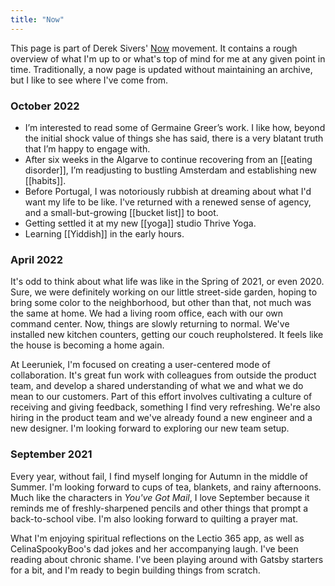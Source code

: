 ```yaml
---
title: "Now"
---
```

This page is part of Derek Sivers' [Now](https://nownownow.com/about) movement. It contains a rough overview of what I'm up to or what's top of mind for me at any given point in time. Traditionally, a now page is updated without maintaining an archive, but I like to see where I've come from.

### October 2022
- I’m interested to read some of Germaine Greer’s work. I like how, beyond the initial shock value of things she has said, there is a very blatant truth that I’m happy to engage with. 
- After six weeks in the Algarve to continue recovering from an [[eating disorder]], I’m readjusting to bustling Amsterdam and establishing new [[habits]].
- Before Portugal, I was notoriously rubbish at dreaming about what I'd want my life to be like. I've returned with a renewed sense of agency, and a small-but-growing [[bucket list]] to boot.
- Getting settled it at my new [[yoga]] studio Thrive Yoga.
- Learning [[Yiddish]] in the early hours.

### April 2022
It's odd to think about what life was like in the Spring of 2021, or even 2020. Sure, we were definitely working on our little street-side garden, hoping to bring some color to the neighborhood, but other than that, not much was the same at home. We had a living room office, each with our own command center. Now, things are slowly returning to normal. We've installed new kitchen counters, getting our couch reupholstered. It feels like the house is becoming a home again.

At Leeruniek, I'm focused on creating a user-centered mode of collaboration. It's great fun work with colleagues from outside the product team, and develop a shared understanding of what we and what we do mean to our customers. Part of this effort involves cultivating a culture of receiving and giving feedback, something I find very refreshing. We're also hiring in the product team and we've already found a new engineer and a new designer. I'm looking forward to exploring our new team setup.

### September 2021
Every year, without fail, I find myself longing for Autumn in the middle of Summer. I'm looking forward to cups of tea, blankets, and rainy afternoons. Much like the characters in _You've Got Mail_, I love September because it reminds me of freshly-sharpened pencils and other things that prompt a back-to-school vibe. I'm also looking forward to quilting a prayer mat.

What I'm enjoying spiritual reflections on the Lectio 365 app, as well as CelinaSpookyBoo's dad jokes and her accompanying laugh. I've been reading about chronic shame. I've been playing around with Gatsby starters for a bit, and I'm ready to begin building things from scratch.